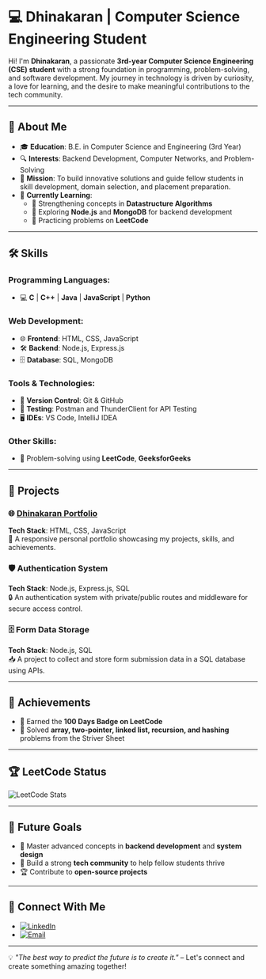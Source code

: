 # 💻 Dhinakaran | Computer Science Engineering Student

Hi! I'm **Dhinakaran**, a passionate **3rd-year Computer Science Engineering (CSE) student** with a strong foundation in programming, problem-solving, and software development. My journey in technology is driven by curiosity, a love for learning, and the desire to make meaningful contributions to the tech community.

---

## 🌟 About Me
- 🎓 **Education**: B.E. in Computer Science and Engineering (3rd Year)  
- 🔍 **Interests**: Backend Development, Computer Networks, and Problem-Solving  
- 🚀 **Mission**: To build innovative solutions and guide fellow students in skill development, domain selection, and placement preparation.  
- 🌱 **Currently Learning**:  
  - 📘 Strengthening concepts in **Datastructure Algorithms**  
  - 🔧 Exploring **Node.js** and **MongoDB** for backend development  
  - 🎯 Practicing problems on **LeetCode**

---

## 🛠️ Skills
### Programming Languages:
- 💻 **C** | **C++** | **Java** | **JavaScript** | **Python**

### Web Development:
- 🌐 **Frontend**: HTML, CSS, JavaScript  
- 🛠️ **Backend**: Node.js, Express.js  
- 🗄️ **Database**: SQL, MongoDB  

### Tools & Technologies:
- 🔄 **Version Control**: Git & GitHub  
- 🧪 **Testing**: Postman and ThunderClient for API Testing  
- 🖥️ **IDEs**: VS Code, IntelliJ IDEA  

### Other Skills:
- 🧩 Problem-solving using **LeetCode**, **GeeksforGeeks**

---

## 📂 Projects
### 🌐 [Dhinakaran Portfolio](#)
**Tech Stack**: HTML, CSS, JavaScript  
🎨 A responsive personal portfolio showcasing my projects, skills, and achievements.

### 🛡️ Authentication System
**Tech Stack**: Node.js, Express.js, SQL  
🔒 An authentication system with private/public routes and middleware for secure access control.

### 🗄️ Form Data Storage
**Tech Stack**: Node.js, SQL  
📥 A project to collect and store form submission data in a SQL database using APIs.

---

## 🎯 Achievements
- 🏅 Earned the **100 Days Badge on LeetCode**  
- 🚀 Solved **array, two-pointer, linked list, recursion, and hashing** problems from the Striver Sheet  

---

## 🏆 LeetCode Status
![LeetCode Stats](https://leetcard.jacoblin.cool/DHINAKARAN_Thillainathan?theme=light&font=Karma&ext=heatmap)

---

## 🌱 Future Goals
- 📖 Master advanced concepts in **backend development** and **system design**  
- 🤝 Build a strong **tech community** to help fellow students thrive  
- 🏆 Contribute to **open-source projects**

---

## 🤝 Connect With Me
- [![LinkedIn](https://img.shields.io/badge/LinkedIn-Dhinakaran-blue?logo=linkedin&logoColor=white)](https://www.linkedin.com/in/dhinakaran-t-493308259)  
- [![Email](https://img.shields.io/badge/Email-dhinakarant104@gmail.com-red?logo=gmail&logoColor=white)](mailto:dhinakarant104@gmail.com)  

---

💡 *"The best way to predict the future is to create it."* – Let's connect and create something amazing together!
